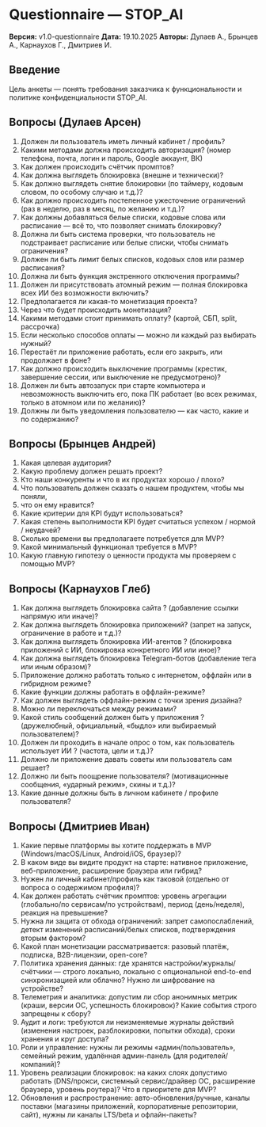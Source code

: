 # Questionnaire — STOP_AI

**Версия:** v1.0-questionnaire
**Дата:** 19.10.2025
**Авторы:** Дулаев А., Брынцев А., Карнаухов Г., Дмитриев И.

## Введение

Цель анкеты — понять требования заказчика к функциональности и
политике конфиденциальности STOP_AI.

## Вопросы (Дулаев Арсен)

1. Должен ли пользователь иметь личный кабинет / профиль?
2. Какими методами должна происходить авторизация?
(номер телефона, почта, логин и пароль, Google аккаунт, ВК)
3. Как должен происходить счётчик промптов?
4. Как должна выглядеть блокировка (внешне и технически)?
5. Как должно выглядеть снятие блокировки (по таймеру,
кодовым словом, по особому случаю и т.д.)?
6. Как должно происходить постепенное ужесточение ограничений
(раз в неделю, раз в месяц, по желанию и т.д.)?
7. Как должны добавляться белые списки, кодовые слова или
расписание — всё то, что позволяет снимать блокировку?
8. Должна ли быть система проверки, что пользователь не подстраивает
расписание или белые списки, чтобы снимать ограничения?
9. Должен ли быть лимит белых списков, кодовых слов или размер расписания?
10. Должна ли быть функция экстренного отключения программы?
11. Должен ли присутствовать атомный режим — полная блокировка
всех ИИ без возможности включить?
12. Предполагается ли какая-то монетизация проекта?
13. Через что будет происходить монетизация?
14. Какими методами стоит принимать оплату?
(картой, СБП, split, рассрочка)
15. Если несколько способов оплаты — можно ли каждый раз выбирать нужный?
16. Перестаёт ли приложение работать, если его закрыть,
или продолжает в фоне?
17. Как должно происходить выключение программы
(крестик, завершение сессии, или выключение не предусмотрено)?
18. Должен ли быть автозапуск при старте компьютера и невозможность
выключить его, пока ПК работает
(во всех режимах, только в атомном или по желанию)?
19. Должны ли быть уведомления пользователю — как часто, какие и по содержанию?

## Вопросы (Брынцев Андрей)

1. Какая целевая аудитория?
2. Какую проблему должен решать проект?
3. Кто наши конкуренты и что в их продуктах хорошо / плохо?
4. Что пользователь должен сказать о нашем продуктем, чтобы мы поняли,
5. что он ему нравится?
6. Какие критерии для KPI будут использоваться?
7. Какая степень выполнимости KPI будет считаться успехом / нормой / неудачей?
8. Сколько времени вы предполагаете потребуется для MVP?
9. Какой минимальный функционал требуется в MVP?
10. Какую главную гипотезу о ценности продукта мы проверяем с помощью MVP?

## Вопросы (Карнаухов Глеб)

1. Как должна выглядеть блокировка сайта ?
   (добавление ссылки напрямую или иначе)?
2. Как должна выглядеть блокировка приложений?
   (запрет на запуск, ограничение в работе и т.д.)?
3. Как должна выглядеть блокировка ИИ-агентов ?
   (блокировка приложений с ИИ, блокировка конкретного ИИ или иное)?
4. Как должна выглядеть блокировка Telegram-ботов
   (добавление тега или иным образом)?
5. Приложение должно работать только с интернетом, оффлайн или в гибридном режиме?
6. Какие функции должны работать в оффлайн-режиме?
7. Как должен выглядеть оффлайн-режим с точки зрения дизайна?
8. Можно ли переключаться между режимами?
9. Какой стиль сообщений должен быть у приложения ?
  (дружелюбный, официальный, «быдло» или выбираемый пользователем)?
10. Должен ли проходить в начале опрос о том, как пользователь использует ИИ ?
    (частота, цели и т.д.)?
11. Должно ли приложение давать советы или пользователь сам решает?
12. Должно ли быть поощрение пользователя?
    (мотивационные сообщения, «ударный режим», скины и т.д.)?
13. Какие данные должны быть в личном кабинете / профиле пользователя?

## Вопросы (Дмитриев Иван)

1. Какие первые платформы вы хотите поддержать в MVP (Windows/macOS/Linux, Android/iOS, браузер)?
2. В каком виде вы видите продукт на старте: нативное приложение, веб-приложение, расширение браузера или гибрид?
3. Нужен ли личный кабинет/профиль как таковой (отдельно от вопроса о содержимом профиля)?
4. Как должен работать счётчик промптов: уровень агрегации (глобально/по сервисам/по устройствам), период (день/неделя), реакция на превышение?
5. Нужна ли защита от обхода ограничений: запрет самопослаблений, детект изменений расписаний/белых списков, подтверждения вторым фактором?
6. Какой план монетизации рассматривается: разовый платёж, подписка, B2B-лицензии, open-core?
7. Политика хранения данных: где хранятся настройки/журналы/счётчики — строго локально, локально с опциональной end-to-end синхронизацией или облачно? Нужно ли шифрование на устройстве?
8. Телеметрия и аналитика: допустим ли сбор анонимных метрик (краши, версии ОС, успешность блокировок)? Какие события строго запрещены к сбору?
9. Аудит и логи: требуются ли неизменяемые журналы действий (изменения настроек, разблокировки, попытки обхода), сроки хранения и круг доступа?
10. Роли и управление: нужны ли режимы «админ/пользователь», семейный режим, удалённая админ-панель (для родителей/компаний)?
11. Уровень реализации блокировок: на каких слоях допустимо работать (DNS/прокси, системный сервис/драйвер ОС, расширение браузера, уровень роутера)? Что в приоритете для MVP?
12. Обновления и распространение: авто-обновления/ручные, каналы поставки (магазины приложений, корпоративные репозитории, сайт), нужны ли каналы LTS/beta и офлайн-пакеты?
